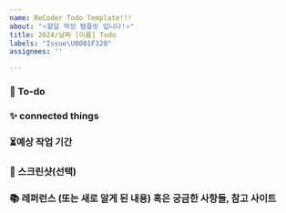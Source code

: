 ```yaml
---
name: ReCoder Todo Template!!!
about: "⭐할일 작성 템플릿 입니다!⭐"
title: 2024/날짜 [이름] Todo
labels: "Issue\U0001F320"
assignees: ''

---
```


### 📌  To-do
<!-- 작업에 대해서 설명해주세요. -->

### ✨ connected things
<!-- 연결해서 해야 할 일 또는 진행 예정인 일을 적어주세요. -->

### ⏳예상 작업 기간
<!-- 언제부터 언제까지 작업할 예상이신지 알려주세요!! -->

### 📸 스크린샷(선택)
<!-- 스크린샷이 필요한 스크린샷을 첨부해주세요 -->

### 📚 레퍼런스 (또는 새로 알게 된 내용) 혹은 궁금한 사항들, 참고 사이트 
<!-- 참고할 사항이 있다면 적어주세요 -->
